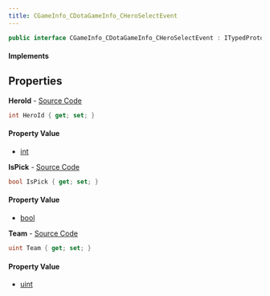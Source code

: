 ```yaml
---
title: CGameInfo_CDotaGameInfo_CHeroSelectEvent
---
```


```csharp
public interface CGameInfo_CDotaGameInfo_CHeroSelectEvent : ITypedProtobuf<CGameInfo_CDotaGameInfo_CHeroSelectEvent>, INativeHandle
```

#### Implements

## Properties

**HeroId** - [Source Code](https://github.com/swiftly-solution/swiftlys2/blob/master/managed/src/SwiftlyS2.Generated/Protobufs/Interfaces/CGameInfo_CDotaGameInfo_CHeroSelectEvent.cs#L19)

```csharp
int HeroId { get; set; }
```

#### Property Value

- [int](https://learn.microsoft.com/dotnet/api/system.int32)

**IsPick** - [Source Code](https://github.com/swiftly-solution/swiftlys2/blob/master/managed/src/SwiftlyS2.Generated/Protobufs/Interfaces/CGameInfo_CDotaGameInfo_CHeroSelectEvent.cs#L13)

```csharp
bool IsPick { get; set; }
```

#### Property Value

- [bool](https://learn.microsoft.com/dotnet/api/system.boolean)

**Team** - [Source Code](https://github.com/swiftly-solution/swiftlys2/blob/master/managed/src/SwiftlyS2.Generated/Protobufs/Interfaces/CGameInfo_CDotaGameInfo_CHeroSelectEvent.cs#L16)

```csharp
uint Team { get; set; }
```

#### Property Value

- [uint](https://learn.microsoft.com/dotnet/api/system.uint32)

